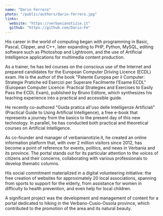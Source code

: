 ```yaml
---
name: "Dario Ferrero"
photo: "/public/authors/dario-ferrero.jpg"
links:
  website: "https://verbanianotizie.it"
  github: "https://github.com/Dario-Fe"
---
```


His career in the world of computing began with programming in Basic, Pascal, Clipper, and C++, later expanding to PHP, Python, MySQL, editing software such as Photoshop and Lightroom, and the use of Artificial Intelligence applications for multimedia content production.

As a trainer, he has led courses on the conscious use of the Internet and prepared candidates for the European Computer Driving Licence (ECDL) exam. He is the author of the book "Patente Europea per il Computer: Strategie Pratiche ed Esercizi per Superare Facilmente l'Esame ECDL" (European Computer Licence: Practical Strategies and Exercises to Easily Pass the ECDL Exam), published by Bruno Editore, which synthesizes his teaching experience into a practical and accessible guide.

He recently co-authored "Guida pratica all'uso delle Intelligenze Artificiali" (Practical Guide to Using Artificial Intelligence), a free e-book that represents a journey from the basics to the present day of this new technology. In parallel, he has conducted both practical and theoretical courses on Artificial Intelligence.

As co-founder and manager of verbanianotizie.it, he created an online information platform that, with over 2 million visitors since 2012, has become a point of reference for events, politics, and news in Verbania and its province. The portal stands out for its particular attention to the voices of citizens and their concerns, collaborating with various professionals to develop thematic columns.

His social commitment materialized in a digital volunteering initiative: the free creation of websites for approximately 20 local associations, spanning from sports to support for the elderly, from assistance for women in difficulty to health prevention, and even help for local children.

A significant project was the development and management of content for a portal dedicated to hiking in the Verbano-Cusio-Ossola province, which contributed to the promotion of the area and its natural beauty.